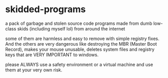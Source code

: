 # skidded-programs
a pack of garbage and stolen source code programs made from dumb low-class skids (including myself lol) from around the internet 

some of them are harmless and easy to remove with simple registry fixes. And the others are very dangerous like destroying the MBR (Master Boot Record), makes your mouse unusable, deletes system files and registry keys that are VERY IMPORTANT to windows.

please ALWAYS use a safety environment or a virtual machine and use them at your very own risk. 
